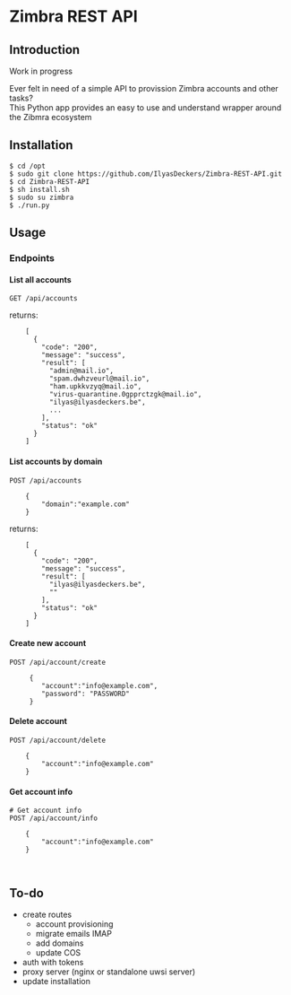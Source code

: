 # Zimbra REST API
## Introduction

Work in progress

Ever felt in need of a simple API to provission Zimbra accounts and other tasks?  
This Python app provides an easy to use and understand wrapper around the Zibmra ecosystem

## Installation

```shell
$ cd /opt
$ sudo git clone https://github.com/IlyasDeckers/Zimbra-REST-API.git
$ cd Zimbra-REST-API
$ sh install.sh
$ sudo su zimbra
$ ./run.py
```

## Usage

### Endpoints

#### List all accounts

```shell
GET /api/accounts
```
returns:

```shell
    [
      {
        "code": "200", 
        "message": "success", 
        "result": [
          "admin@mail.io", 
          "spam.dwhzveurl@mail.io", 
          "ham.upkkvzyq@mail.io", 
          "virus-quarantine.0gpprctzgk@mail.io", 
          "ilyas@ilyasdeckers.be", 
          ...
        ], 
        "status": "ok"
      }
    ]
```

#### List accounts by domain

```shell
POST /api/accounts

    {
        "domain":"example.com"
    }
```
returns:
```shell
    [
      {
        "code": "200", 
        "message": "success", 
        "result": [
          "ilyas@ilyasdeckers.be", 
          ""
        ], 
        "status": "ok"
      }
    ]

```

#### Create new account
```shell
POST /api/account/create

     {
        "account":"info@example.com", 
        "password": "PASSWORD"
     }

```
#### Delete account
```shell
POST /api/account/delete

    {
        "account":"info@example.com"
    }
```
#### Get account info
```shell
# Get account info
POST /api/account/info

    {
        "account":"info@example.com"
    }
    
    
```

## To-do
- create routes
  - account provisioning
  - migrate emails IMAP
  - add domains
  - update COS
- auth with tokens
- proxy server (nginx or standalone uwsi server)
- update installation

